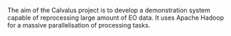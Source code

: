 The aim of the Calvalus project is to develop a demonstration system capable of reprocessing large amount of EO data.
It uses Apache Hadoop for a massive parallelisation of processing tasks.